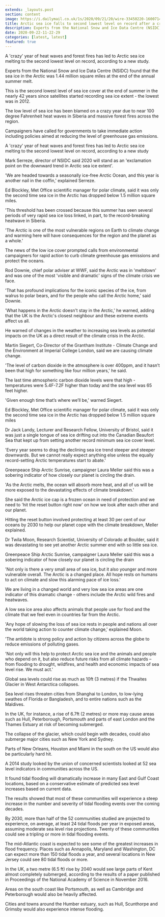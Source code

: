 ```yaml
---
extends: _layouts.post
section: content
image: https://i.dailymail.co.uk/1s/2020/09/21/20/wire-33450220-1600714970-144_636x382.jpg 
title: Arctic sea ice falls to second lowest level on record after a crazy year of heat waves 
description: Experts from the National Snow and Ice Data Centre (NSIDC) found that the sea ice in the Arctic was 1.44 million square miles at the end of the annual summer melt. 
date: 2020-09-22-11-22-29 
categories: [latest, latest] 
featured: true 
--- 
```

A 'crazy' year of heat waves and forest fires has led to Arctic sea ice melting to the second lowest level on record, according to a new study.

Experts from the National Snow and Ice Data Centre (NSIDC) found that the sea ice in the Arctic was 1.44 million square miles at the end of the annual summer melt. 

This is the second lowest level of sea ice cover at the end of summer in the nearly 42 years since satellites started recording sea ice extent - the lowest was in 2012. 

The low level of sea ice has been blamed on a crazy year due to near 100 degree Fahrenheit heat waves in Siberia and massive forest fires across the region. 

Campaigners have called for governments to take immediate action including policies aimed at reducing the level of greenhouse gas emissions.

A 'crazy' year of heat waves and forest fires has led to Arctic sea ice melting to the second lowest level on record, according to a new study 

Mark Serreze, director of NSIDC said 2020 will stand as an 'exclamation point on the downward trend in Arctic sea ice extent'. 

'We are headed towards a seasonally ice-free Arctic Ocean, and this year is another nail in the coffin,' explained Serreze.

Ed Blockley, Met Office scientific manager for polar climate, said it was only the second time sea ice in the Arctic has dropped below 1.5 million square miles. 

'This threshold has been crossed because this summer has seen several periods of very rapid sea ice loss linked, in part, to the record-breaking heatwave in Siberia.

'The Arctic is one of the most vulnerable regions on Earth to climate change and warming here will have consequences for the region and the planet as a whole.' 

The news of the low ice cover prompted calls from environmental campaigners for rapid action to curb climate greenhouse gas emissions and protect the oceans.

Rod Downie, chief polar adviser at WWF, said the Arctic was in 'meltdown' and was one of the most 'visible and dramatic' signs of the climate crisis we face. 

'That has profound implications for the iconic species of the ice, from walrus to polar bears, and for the people who call the Arctic home,' said Downie.

'What happens in the Arctic doesn't stay in the Arctic,' he warned, adding that the UK is the Arctic's closest neighbour and these extreme events affect us all.

He warned of changes in the weather to increasing sea levels as potential impacts on the UK as a direct result of the climate crisis in the Arctic.  

 Martin Siegert, Co-Director of the Grantham Institute - Climate Change and the Environment at Imperial College London, said we are causing climate change.

'The level of carbon dioxide in the atmosphere is over 400ppm, and it hasn’t been that high for something like four million years,' he said.

The last time atmospheric carbon dioxide levels were that high - temperatures were 5.4F-7.2F higher than today and the sea level was 65 feet higher.

'Given enough time that’s where we’ll be,' warned Siegert.

Ed Blockley, Met Office scientific manager for polar climate, said it was only the second time sea ice in the Arctic has dropped below 1.5 million square miles

Dr Jack Landy, Lecturer and Research Fellow, University of Bristol, said it was just a single tongue of sea ice drifting out into the Canadian Beaufort Sea that kept up from setting another record minimum sea ice cover level. 

'Every year seems to drag the declining sea ice trend steeper and steeper downwards. But we cannot really expect anything else unless the equally record-setting Arctic temperatures start to abate.' 

Greenpeace Ship Arctic Sunrise, campaigner Laura Meller said this was a sobering indicator of how closely our planet is circling the drain. 

'As the Arctic melts, the ocean will absorb more heat, and all of us will be more exposed to the devastating effects of climate breakdown.'

She said the Arctic ice cap is a frozen ocean in need of protection and we need to 'hit the reset button right now' on how we look after each other and our planet.

Hitting the reset button involved protecting at least 30 per cent of our oceans by 2030 to help our planet cope with the climate breakdown, Meller explained. 

Dr Twila Moon, Research Scientist, University of Colorado at Boulder, said it was devastating to see yet another Arctic summer end with so little sea ice.

Greenpeace Ship Arctic Sunrise, campaigner Laura Meller said this was a sobering indicator of how closely our planet is circling the drain

'Not only is there a very small area of sea ice, but it also younger and more vulnerable overall. The Arctic is a changed place. All hope rests on humans to act on climate and slow this alarming pace of ice loss.'

We are living in a changed world and very low sea ice areas are one indicator of this dramatic change - others include the Arctic wild fires and heatwaves. 

A low sea ice area also affects animals that people use for food and the climate that we feel even in countries far from the Arctic. 

'Any hope of slowing the loss of sea ice rests in people and nations all over the world taking action to counter climate change,' explained Moon.

'The antidote is strong policy and action by citizens across the globe to reduce emissions of polluting gases.  

'Not only will this help to protect Arctic sea ice and the animals and people who depend on it, but also reduce future risks from all climate hazards – from flooding to drought, wildfires, and health and economic impacts of sea level rise. We must act.'

Global sea levels could rise as much as 10ft (3 metres) if the Thwaites Glacier in West Antarctica collapses. 

Sea level rises threaten cities from Shanghai to London, to low-lying swathes of Florida or Bangladesh, and to entire nations such as the Maldives. 

In the UK, for instance, a rise of 6.7ft (2 metres) or more may cause areas such as Hull, Peterborough, Portsmouth and parts of east London and the Thames Estuary at risk of becoming submerged.

The collapse of the glacier, which could begin with decades, could also submerge major cities such as New York and Sydney.

Parts of New Orleans, Houston and Miami in the south on the US would also be particularly hard hit.

A 2014 study looked by the union of concerned scientists looked at 52 sea level indicators in communities across the US.

It found tidal flooding will dramatically increase in many East and Gulf Coast locations, based on a conservative estimate of predicted sea level increases based on current data.

The results showed that most of these communities will experience a steep increase in the number and severity of tidal flooding events over the coming decades.

By 2030, more than half of the 52 communities studied are projected to experience, on average, at least 24 tidal floods per year in exposed areas, assuming moderate sea level rise projections. Twenty of these communities could see a tripling or more in tidal flooding events.

The mid-Atlantic coast is expected to see some of the greatest increases in flood frequency. Places such as Annapolis, Maryland and Washington, DC can expect more than 150 tidal floods a year, and several locations in New Jersey could see 80 tidal floods or more.

In the UK, a two metre (6.5 ft) rise by 2040 would see large parts of Kent almost completely submerged, according to the results of a paper published in Proceedings of the National Academy of Science in November 2016.

Areas on the south coast like Portsmouth, as well as Cambridge and Peterborough would also be heavily affected.

Cities and towns around the Humber estuary, such as Hull, Scunthorpe and Grimsby would also experience intense flooding. 

